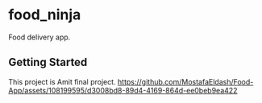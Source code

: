 # food_ninja

Food delivery app.

## Getting Started

This project is Amit final project.
https://github.com/MostafaEldash/Food-App/assets/108199595/d3008bd8-89d4-4169-864d-ee0beb9ea422
 

